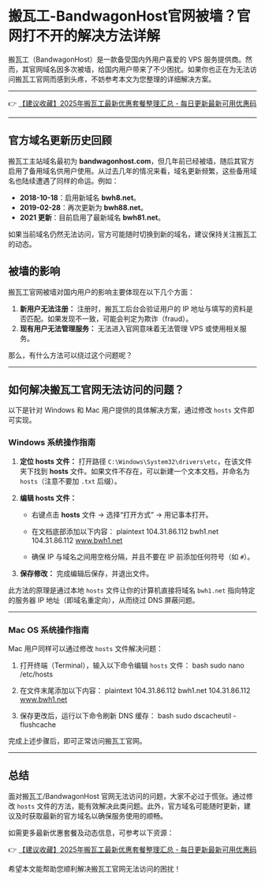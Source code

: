# 搬瓦工-BandwagonHost官网被墙？官网打不开的解决方法详解

搬瓦工（BandwagonHost）是一款备受国内外用户喜爱的 VPS 服务提供商。然而，其官网域名因多次被墙，给国内用户带来了不少困扰。如果你也正在为无法访问搬瓦工官网而感到头疼，不妨参考本文为您整理的详细解决方案。

---

👉 [【建议收藏】2025年搬瓦工最新优惠套餐整理汇总 - 每日更新最新可用优惠码](https://bit.ly/banwagon)

---

## 官方域名更新历史回顾

搬瓦工主站域名最初为 **bandwagonhost.com**，但几年前已经被墙，随后其官方启用了备用域名供用户使用。从过去几年的情况来看，域名更新频繁，这些备用域名也陆续遭遇了同样的命运。例如：

- **2018-10-18**：启用新域名 **bwh8.net**。
- **2019-02-28**：再次更新为 **bwh88.net**。
- **2021 更新**：目前启用了最新域名 **bwh81.net**。

如果当前域名仍然无法访问，官方可能随时切换到新的域名，建议保持关注搬瓦工的动态。

## 被墙的影响

搬瓦工官网被墙对国内用户的影响主要体现在以下几个方面：

1. **新用户无法注册：** 注册时，搬瓦工后台会验证用户的 IP 地址与填写的资料是否匹配。如果发现不一致，可能会判定为欺诈（fraud）。
2. **现有用户无法管理服务：** 无法进入官网意味着无法管理 VPS 或使用相关服务。

那么，有什么方法可以绕过这个问题呢？

---

## 如何解决搬瓦工官网无法访问的问题？

以下是针对 Windows 和 Mac 用户提供的具体解决方案，通过修改 `hosts` 文件即可实现。

### Windows 系统操作指南

1. **定位 hosts 文件：** 打开路径 `C:\Windows\System32\drivers\etc`，在该文件夹下找到 **hosts** 文件。如果文件不存在，可以新建一个文本文档，并命名为 `hosts`（注意不要加 `.txt` 后缀）。

2. **编辑 hosts 文件：** 
   - 右键点击 **hosts** 文件 → 选择“打开方式” → 用记事本打开。
   - 在文档底部添加以下内容：
     plaintext
     104.31.86.112 bwh1.net
     104.31.86.112 www.bwh1.net
     
   - 确保 IP 与域名之间用空格分隔，并且不要在 IP 前添加任何符号（如 `#`）。

3. **保存修改：** 完成编辑后保存，并退出文件。

此方法的原理是通过本地 `hosts` 文件让你的计算机直接将域名 `bwh1.net` 指向特定的服务器 IP 地址（即域名重定向），从而绕过 DNS 屏蔽问题。

---

### Mac OS 系统操作指南

Mac 用户同样可以通过修改 `hosts` 文件解决问题：

1. 打开终端（Terminal），输入以下命令编辑 `hosts` 文件：
   bash
   sudo nano /etc/hosts
   
2. 在文件末尾添加以下内容：
   plaintext
   104.31.86.112 bwh1.net
   104.31.86.112 www.bwh1.net
   
3. 保存更改后，运行以下命令刷新 DNS 缓存：
   bash
   sudo dscacheutil -flushcache
   
完成上述步骤后，即可正常访问搬瓦工官网。

---

## 总结

面对搬瓦工/BandwagonHost 官网无法访问的问题，大家不必过于慌张。通过修改 `hosts` 文件的方法，能有效解决此类问题。此外，官方域名可能随时更新，建议及时获取最新的官方域名以确保服务使用的顺畅。

如需更多最新优惠套餐及动态信息，可参考以下资源：

👉 [【建议收藏】2025年搬瓦工最新优惠套餐整理汇总 - 每日更新最新可用优惠码](https://bit.ly/banwagon)

希望本文能帮助您顺利解决搬瓦工官网无法访问的困扰！